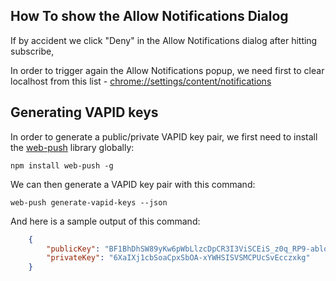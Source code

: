 ## How To show the Allow Notifications Dialog

If by accident we click "Deny" in the Allow Notifications dialog after hitting subscribe,

In order to trigger again the Allow Notifications popup, we need first to clear localhost from this list - [chrome://settings/content/notifications](chrome://settings/content/notifications)


## Generating VAPID keys

In order to generate a public/private VAPID key pair, we first need to install the [web-push](https://github.com/web-push-libs/web-push) library globally:


    npm install web-push -g


We can then generate a VAPID key pair with this command:

    web-push generate-vapid-keys --json

And here is a sample output of this command:

```json
    {
        "publicKey": "BF1BhDhSW89yKw6pWbLlzcDpCR3I3ViSCEiS_z0q_RP9-ablo5Up8HDIEP1-GauARtU7MxB6Yl_7FI8UvczPmaQ",
        "privateKey": "6XaIXj1cbSoaCpxSbOA-xYWHSISVSMCPUcSvEcczxkg"
    }
```
